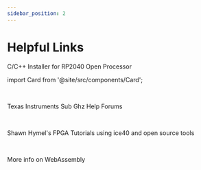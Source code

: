 ```yaml
---
sidebar_position: 2
---
```


# Helpful Links

C/C++ Installer for RP2040 Open Processor

import Card from '@site/src/components/Card';

<Card 
  title="Raspberry Pi Pico Windows Installer - Raspberry Pi"
  description="Raspberry Pi"
  link="https://www.raspberrypi.com/news/raspberry-pi-pico-windows-installer/" 
  imageUrl="/img/Raspberry.png"
/>

<br/>

Texas Instruments Sub Ghz Help Forums

<Card 
  title="Sub-1 GHz forum - Sub-1 GHz - TI E2E support forums"
  description=""
  link="https://e2e.ti.com/support/wireless-connectivity/sub-1-ghz-group/sub-1-ghz/f/sub-1-ghz-forum" 
  imageUrl="/img/texas.png"
/>

<br/>

Shawn Hymel's FPGA Tutorials using ice40 and open source tools 

<Card 
  title="GitHub - ShawnHymel/introduction-to-fpga"
  description="Github"
  link="https://github.com/ShawnHymel/introduction-to-fpga" 
  imageUrl="/img/github.png"
/>

<br/>

More info on WebAssembly 

<Card 
  title="WebAssembly"
  description=""
  link="https://webassembly.org/" 
  imageUrl="/img/WebAssembly-Logo.png"
/>

